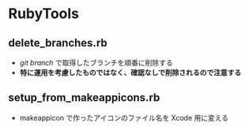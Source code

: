 # RubyTools

## delete\_branches.rb

* *git branch* で取得したブランチを順番に削除する
* **特に運用を考慮したものではなく、確認なしで削除されるので注意する**

## setup\_from\_makeappicons.rb

* makeappicon で作ったアイコンのファイル名を Xcode 用に変える